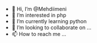 - 👋 Hi, I’m @Mehdiimeni
- 👀 I’m interested in php
- 🌱 I’m currently learning python
- 💞️ I’m looking to collaborate on ...
- 📫 How to reach me ...

<!---
Mehdiimeni/Mehdiimeni is a ✨ special ✨ repository because its `README.md` (this file) appears on your GitHub profile.
You can click the Preview link to take a look at your changes.
--->
